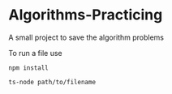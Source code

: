# Algorithms-Practicing

A small project to save the algorithm problems

To run a file use

```code
npm install

ts-node path/to/filename
```
